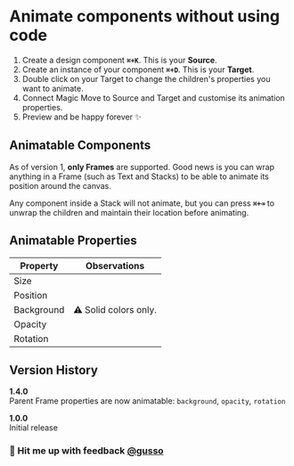 # Animate components without using code

1. Create a design component **`⌘+K`**. This is your **Source**.
2. Create an instance of your component **`⌘+D`**. This is your **Target**.
3. Double click on your Target to change the children's properties you want to animate.
4. Connect Magic Move to Source and Target and customise its animation properties.
5. Preview and be happy forever ✨

## Animatable Components

As of version 1, **only Frames** are supported. Good news is you can wrap anything in a Frame (such as Text and Stacks) to be able to animate its position around the canvas.

Any component inside a Stack will not animate, but you can press **`⌘+⌫`** to unwrap the children and maintain their location before animating.

## Animatable Properties

| Property   | Observations          |
| ---------- | --------------------- |
| Size       |                       |
| Position   |                       |
| Background | ⚠️ Solid colors only. |
| Opacity    |                       |
| Rotation   |                       |

## Version History

**1.4.0**  
Parent Frame properties are now animatable: `background`, `opacity`, `rotation`

**1.0.0**  
Initial release

### 💬 Hit me up with feedback [@gusso](https://twitter.com/gusso)
